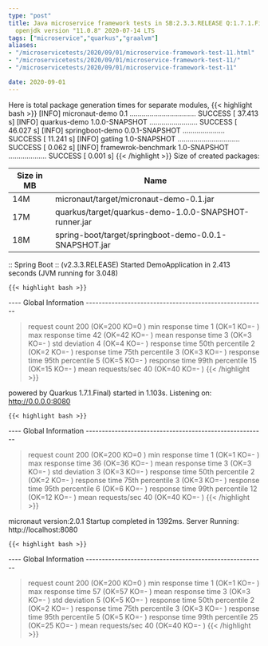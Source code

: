 ```yaml
---
type: "post"
title: Java microservice framework tests in SB:2.3.3.RELEASE Q:1.7.1.Final M:2.0.1
  openjdk version "11.0.8" 2020-07-14 LTS
tags: ["microservice","quarkus","graalvm"]
aliases:
- "/microservicetests/2020/09/01/microservice-framework-test-11.html"
- "/microservicetests/2020/09/01/microservice-framework-test-11/"
- "/microservicetests/2020/09/01/microservice-framework-test-11"

date: 2020-09-01
---
```

 
Here is total package generation times for separate modules,
{{< highlight bash >}}
[INFO] micronaut-demo 0.1 ................................. SUCCESS [ 37.413 s]
[INFO] quarkus-demo 1.0.0-SNAPSHOT ........................ SUCCESS [ 46.027 s]
[INFO] springboot-demo 0.0.1-SNAPSHOT ..................... SUCCESS [ 11.241 s]
[INFO] gatling 1.0-SNAPSHOT ............................... SUCCESS [  0.062 s]
[INFO] framewrok-benchmark 1.0-SNAPSHOT ................... SUCCESS [  0.001 s]
{{< /highlight >}}
Size of created packages:

| Size in MB |  Name |
|------------|-------|
| 14M | micronaut/target/micronaut-demo-0.1.jar |
| 17M | quarkus/target/quarkus-demo-1.0.0-SNAPSHOT-runner.jar |
| 18M | spring-boot/target/springboot-demo-0.0.1-SNAPSHOT.jar |


:: Spring Boot :: (v2.3.3.RELEASE) Started DemoApplication in 2.413 seconds (JVM running for 3.048)

    {{< highlight bash >}}
---- Global Information --------------------------------------------------------
> request count                                        200 (OK=200    KO=0     )
> min response time                                      1 (OK=1      KO=-     )
> max response time                                     42 (OK=42     KO=-     )
> mean response time                                     3 (OK=3      KO=-     )
> std deviation                                          4 (OK=4      KO=-     )
> response time 50th percentile                          2 (OK=2      KO=-     )
> response time 75th percentile                          3 (OK=3      KO=-     )
> response time 95th percentile                          5 (OK=5      KO=-     )
> response time 99th percentile                         15 (OK=15     KO=-     )
> mean requests/sec                                     40 (OK=40     KO=-     )
{{< /highlight >}}

powered by Quarkus 1.7.1.Final) started in 1.103s. Listening on: http://0.0.0.0:8080

    {{< highlight bash >}}
---- Global Information --------------------------------------------------------
> request count                                        200 (OK=200    KO=0     )
> min response time                                      1 (OK=1      KO=-     )
> max response time                                     36 (OK=36     KO=-     )
> mean response time                                     3 (OK=3      KO=-     )
> std deviation                                          3 (OK=3      KO=-     )
> response time 50th percentile                          2 (OK=2      KO=-     )
> response time 75th percentile                          3 (OK=3      KO=-     )
> response time 95th percentile                          6 (OK=6      KO=-     )
> response time 99th percentile                         12 (OK=12     KO=-     )
> mean requests/sec                                     40 (OK=40     KO=-     )
{{< /highlight >}}

micronaut version:2.0.1 Startup completed in 1392ms. Server Running: http://localhost:8080

    {{< highlight bash >}}
---- Global Information --------------------------------------------------------
> request count                                        200 (OK=200    KO=0     )
> min response time                                      1 (OK=1      KO=-     )
> max response time                                     57 (OK=57     KO=-     )
> mean response time                                     3 (OK=3      KO=-     )
> std deviation                                          5 (OK=5      KO=-     )
> response time 50th percentile                          2 (OK=2      KO=-     )
> response time 75th percentile                          3 (OK=3      KO=-     )
> response time 95th percentile                          5 (OK=5      KO=-     )
> response time 99th percentile                         25 (OK=25     KO=-     )
> mean requests/sec                                     40 (OK=40     KO=-     )
{{< /highlight >}}
